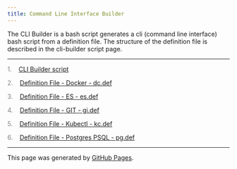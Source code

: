 ```yaml
---
title: Command Line Interface Builder
---
```


The CLI Builder is a bash script generates a cli (command line interface) bash script from a definition file.  The structure of the definition file is described in the cli-builder script page.
<hr>


<span style="color: grey">1.</span>&nbsp;&nbsp; &nbsp;<a id="listitem1" href="CLI_Builder_script.html">CLI Builder script</a>

<span style="color: grey">2.</span>&nbsp;&nbsp; &nbsp;<a id="listitem2" href="Definition_File_-_Docker_-_dc.def.html">Definition File - Docker - dc.def</a>

<span style="color: grey">3.</span>&nbsp;&nbsp; &nbsp;<a id="listitem3" href="Definition_File_-_ES_-_es.def.html">Definition File - ES - es.def</a>

<span style="color: grey">4.</span>&nbsp;&nbsp; &nbsp;<a id="listitem4" href="Definition_File_-_GIT_-_gi.def.html">Definition File - GIT - gi.def</a>

<span style="color: grey">5.</span>&nbsp;&nbsp; &nbsp;<a id="listitem5" href="Definition_File_-_Kubectl_-_kc.def.html">Definition File - Kubectl - kc.def</a>

<span style="color: grey">6.</span>&nbsp;&nbsp; &nbsp;<a id="listitem6" href="Definition_File_-_Postgres_PSQL_-_pg.def.html">Definition File - Postgres PSQL - pg.def</a>
<script>gMaxNum=7-1</script>

<hr>
<p class="pagedate">This page was generated by <a href=".">GitHub Pages</a>.</p>
